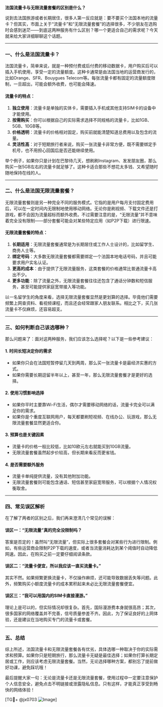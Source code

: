 **法国流量卡与无限流量套餐的区别是什么？**

说到去法国旅游或者长期居住，很多人第一反应就是：要不要买个法国本地的流量卡？但其实，市面上关于“流量卡”和“无限流量套餐”的选择很多，不少朋友在选购时会感到迷茫——到底这两种服务有什么区别？哪一个更适合自己的需求呢？今天就来给大家详细聊聊这个话题。

---

### 一、什么是法国流量卡？

法国流量卡，简单来说，就是一种预付费或后付费的移动数据卡，用户购买后可以插入手机使用，享受一定的流量额度。这种卡通常是由法国当地的运营商发行的，比如Orange、SFR、Bouygues Telecom等。每张流量卡都有固定的流量额度限制，一旦超出，可能会额外收费，也可能会降速。

#### 流量卡的特点：
1. **独立使用**：流量卡是单独的实体卡，需要插入手机或其他支持SIM卡的设备中才能使用。
2. **按需购买**：你可以根据自己的实际需求选择不同规格的流量卡，比如1GB、5GB、10GB等。
3. **价格透明**：流量卡的价格相对固定，购买前就能清楚知道总费用以及包含的流量。
4. **灵活性高**：对于短期旅行者来说，购买一张流量卡非常方便，既不需要绑定手机号，也不用担心回国后是否还能继续使用。

举个例子，如果你只是计划在巴黎待几天，想刷刷Instagram、发发朋友圈，那么购买一张5GB左右的流量卡就足够了。这种卡适合那些不想花太多钱、又希望随时随地保持在线的人。

---

### 二、什么是法国无限流量套餐？

无限流量套餐则是另一种完全不同的服务模式。它指的是用户每月支付固定费用后，可以在一定时间内无限制地使用移动网络。无论你是刷视频、下载文件还是打游戏，都不会因为流量超标而额外收费。不过需要注意的是，“无限流量”并不意味着完全没有限制——部分套餐可能会对某些特定应用（如P2P下载）进行限速。

#### 无限流量套餐的特点：
1. **长期适用**：无限流量套餐通常是为长期居住或工作人士设计的，比如留学生、商务人士等。
2. **绑定号码**：大多数无限流量套餐都需要绑定一个法国本地电话号码，并且可能要求用户实名认证。
3. **更高的成本**：由于提供了无限流量服务，这类套餐的价格通常比普通流量卡高出不少。
4. **更多功能**：除了流量之外，无限流量套餐往往还包含了通话分钟数和短信服务，甚至可能提供家庭宽带接入等功能。

以一名留学生的角度来看，选择无限流量套餐显然是更划算的选择。毕竟他们需要频繁上网查资料、看视频课程，而且还会经常跟家人朋友联系。相比之下，买几张流量卡不仅麻烦，还容易超支。

---

### 三、如何判断自己该选哪种？

那么问题来了：面对这两种服务，我们应该怎么选择呢？以下是一些参考建议：

#### 1. 时间长短决定你的需求
- 如果你只会在法国短暂停留几天到两周，那么买一张流量卡是最经济实惠的方式。
- 如果你需要长期逗留半年以上，甚至一年，那么无限流量套餐才是更好的选择。

#### 2. 使用习惯影响选择
- 如果你平时主要靠Wi-Fi生活，偶尔才需要移动网络的话，流量卡完全可以满足你的需求。
- 如果你是个重度互联网用户，每天都要刷短视频、在线办公、玩游戏，那么无限流量套餐显然更适合你。

#### 3. 预算也是关键因素
- 流量卡的价格一般比较低，比如10欧元左右就能买到10GB流量。
- 无限流量套餐虽然起步价较高，但长期来看反而更省钱。

#### 4. 是否需要额外服务
- 流量卡单纯提供流量，没有其他附加功能。
- 无限流量套餐则可能包含通话、短信甚至家庭宽带服务，可以根据个人情况权衡取舍。

---

### 四、常见误区解析

在了解了两者的区别之后，我们再来澄清几个常见的误解：

#### 误区一：“无限流量”真的完全没限制吗？
答案是否定的！虽然叫“无限流量”，但实际上很多套餐会对某些行为进行限制。例如，有些运营商会限制P2P下载的速度，或者当流量消耗达到某个阈值时自动降低网速。因此，在购买之前一定要仔细阅读条款。

#### 误区二：“流量卡便宜，所以我应该一直买流量卡。”
其实不然。如果频繁更换流量卡，不仅操作麻烦，还可能导致数据丢失等问题。此外，频繁购买小额度流量卡的成本累积起来未必比无限流量套餐便宜。

#### 误区三：“我可以用国内的SIM卡直接漫游。”
理论上是可以的，但实际情况却很复杂。首先，国际漫游费本身就很高昂；其次，很多国家的网络覆盖并不完善，信号质量参差不齐。因此，为了保证良好的上网体验，还是建议在当地购买专门的流量卡或套餐。

---

### 五、总结

综上所述，法国流量卡和无限流量套餐各有优劣，具体选哪一种取决于你的实际需求和预算。如果你只是短期旅行，那么流量卡无疑是最佳选择；如果你打算长期定居或工作，则应该考虑无限流量套餐。当然，无论选择哪种方案，都别忘了提前做好功课，避免踩坑哦！

最后提醒大家一句：无论是流量卡还是无限流量套餐，使用过程中一定要注意保护个人信息安全，避免点击不明链接或泄露隐私信息。只有这样，才能真正享受到畅快的网络体验！

[TG💪+ @jx0703 ![Image](https://github.com/user-attachments/assets/dbca1d08-cadb-493c-b0ec-ad6f7a83f270)]